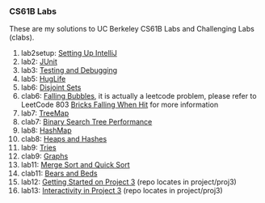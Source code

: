 ### CS61B Labs
These are my solutions to UC Berkeley CS61B Labs and Challenging Labs (clabs).
1. lab2setup: [Setting Up IntelliJ](https://sp19.datastructur.es/materials/lab/lab2setup/lab2setup)
2. lab2: [JUnit](https://sp19.datastructur.es/materials/lab/lab2/lab2)
3. lab3: [Testing and Debugging](https://sp19.datastructur.es/materials/lab/lab3/lab3)
4. lab5: [HugLife](https://sp19.datastructur.es/materials/lab/lab5/lab5)
5. lab6: [Disjoint Sets](https://sp19.datastructur.es/materials/lab/lab6/lab6)
6. clab6: [Falling Bubbles](https://sp19.datastructur.es/materials/clab/clab6/clab6), it is actually a leetcode problem, please refer
to LeetCode 803 [Bricks Falling When Hit](https://leetcode.com/problems/bricks-falling-when-hit/) for more information
6. lab7: [TreeMap](https://sp19.datastructur.es/materials/lab/lab7/lab7)
7. clab7: [Binary Search Tree Performance](https://sp19.datastructur.es/materials/clab/clab7/clab7)
8. lab8: [HashMap](https://sp19.datastructur.es/materials/lab/lab8/lab8)
9. clab8: [Heaps and Hashes](https://sp19.datastructur.es/materials/clab/clab8/clab8)
10. lab9: [Tries](https://sp19.datastructur.es/materials/lab/lab9/lab9)
11. clab9: [Graphs](https://sp19.datastructur.es/materials/clab/clab9/clab9)
12. lab11: [Merge Sort and Quick Sort](https://sp19.datastructur.es/materials/lab/lab11/lab11)
13. clab11: [Bears and Beds](https://sp19.datastructur.es/materials/clab/clab11/clab11)
14. lab12: [Getting Started on Project 3](https://sp19.datastructur.es/materials/lab/lab12/lab12) (repo locates in project/proj3)
15. lab13: [Interactivity in Project 3](https://sp19.datastructur.es/materials/lab/lab13/lab13) (repo locates in project/proj3)
